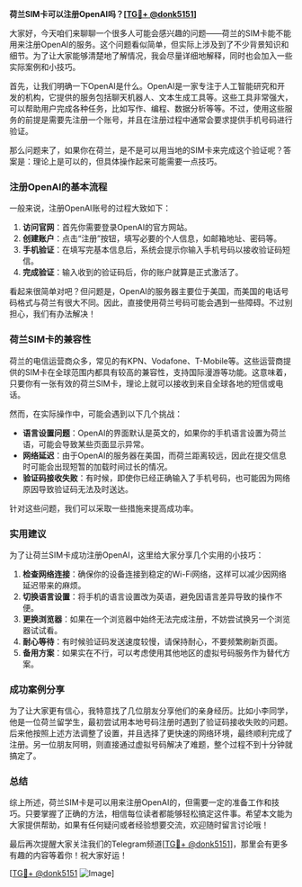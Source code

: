 **荷兰SIM卡可以注册OpenAI吗？[[TG💪+ @donk5151](https://t.me/s/donk5151)]**

大家好，今天咱们来聊聊一个很多人可能会感兴趣的问题——荷兰的SIM卡能不能用来注册OpenAI的服务。这个问题看似简单，但实际上涉及到了不少背景知识和细节。为了让大家能够清楚地了解情况，我会尽量详细地解释，同时也会加入一些实际案例和小技巧。

首先，让我们明确一下OpenAI是什么。OpenAI是一家专注于人工智能研究和开发的机构，它提供的服务包括聊天机器人、文本生成工具等。这些工具非常强大，可以帮助用户完成各种任务，比如写作、编程、数据分析等等。不过，使用这些服务的前提是需要先注册一个账号，并且在注册过程中通常会要求提供手机号码进行验证。

那么问题来了，如果你在荷兰，是不是可以用当地的SIM卡来完成这个验证呢？答案是：理论上是可以的，但具体操作起来可能需要一点技巧。

### 注册OpenAI的基本流程

一般来说，注册OpenAI账号的过程大致如下：

1. **访问官网**：首先你需要登录OpenAI的官方网站。
2. **创建账户**：点击“注册”按钮，填写必要的个人信息，如邮箱地址、密码等。
3. **手机验证**：在填写完基本信息后，系统会提示你输入手机号码以接收验证码短信。
4. **完成验证**：输入收到的验证码后，你的账户就算是正式激活了。

看起来很简单对吧？但问题是，OpenAI的服务器主要位于美国，而美国的电话号码格式与荷兰有很大不同。因此，直接使用荷兰号码可能会遇到一些障碍。不过别担心，我们有办法解决！

### 荷兰SIM卡的兼容性

荷兰的电信运营商众多，常见的有KPN、Vodafone、T-Mobile等。这些运营商提供的SIM卡在全球范围内都具有较高的兼容性，支持国际漫游等功能。这意味着，只要你有一张有效的荷兰SIM卡，理论上就可以接收到来自全球各地的短信或电话。

然而，在实际操作中，可能会遇到以下几个挑战：

- **语言设置问题**：OpenAI的界面默认是英文的，如果你的手机语言设置为荷兰语，可能会导致某些页面显示异常。
- **网络延迟**：由于OpenAI的服务器在美国，而荷兰距离较远，因此在提交信息时可能会出现短暂的加载时间过长的情况。
- **验证码接收失败**：有时候，即使你已经正确输入了手机号码，也可能因为网络原因导致验证码无法及时送达。

针对这些问题，我们可以采取一些措施来提高成功率。

### 实用建议

为了让荷兰SIM卡成功注册OpenAI，这里给大家分享几个实用的小技巧：

1. **检查网络连接**：确保你的设备连接到稳定的Wi-Fi网络，这样可以减少因网络延迟带来的麻烦。
2. **切换语言设置**：将手机的语言设置改为英语，避免因语言差异导致的操作不便。
3. **更换浏览器**：如果在一个浏览器中始终无法完成注册，不妨尝试换另一个浏览器试试看。
4. **耐心等待**：有时候验证码发送速度较慢，请保持耐心，不要频繁刷新页面。
5. **备用方案**：如果实在不行，可以考虑使用其他地区的虚拟号码服务作为替代方案。

### 成功案例分享

为了让大家更有信心，我特意找了几位朋友分享他们的亲身经历。比如小李同学，他是一位荷兰留学生，最初尝试用本地号码注册时遇到了验证码接收失败的问题。后来他按照上述方法调整了设置，并且选择了更快速的网络环境，最终顺利完成了注册。另一位朋友阿明，则直接通过虚拟号码解决了难题，整个过程不到十分钟就搞定了。

### 总结

综上所述，荷兰SIM卡是可以用来注册OpenAI的，但需要一定的准备工作和技巧。只要掌握了正确的方法，相信每位读者都能够轻松搞定这件事。希望本文能为大家提供帮助，如果有任何疑问或者经验想要交流，欢迎随时留言讨论哦！

最后再次提醒大家关注我们的Telegram频道[[TG💪+ @donk5151](https://t.me/s/donk5151)]，那里会有更多有趣的内容等着你！祝大家好运！

[[TG💪+ @donk5151](https://t.me/s/donk5151) ![Image](https://i.postimg.cc/rwNCRYN7/Snipaste-2025-04-30-17-27-05.png)]